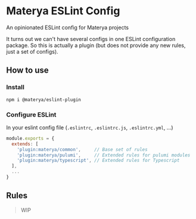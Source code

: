 # Materya ESLint Config

An opinionated ESLint config for Materya projects

It turns out we can't have several configs in one ESLint configuration package.
So this is actually a plugin (but does not provide any new rules, just a
set of configs).

## How to use

### Install

```
npm i @materya/eslint-plugin
```

### Configure ESLint

In your eslint config file (`.eslintrc`, `.eslintrc.js`, `.eslintrc.yml`, ...)

```js
module.exports = {
  extends: [
    'plugin:materya/common',     // Base set of rules
    'plugin:materya/pulumi',     // Extended rules for pulumi modules
    'plugin:materya/typescript', // Extended rules for Typescript
  ],
  ...
}

```

## Rules

> WIP
